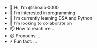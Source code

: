 - 👋 Hi, I’m @shoaib-0000
- 👀 I’m interested in programming
- 🌱 I’m currently learning DSA and Python
- 💞️ I’m looking to collaborate on 
- 📫 How to reach me ...
- 😄 Pronouns: ...
- ⚡ Fun fact: ...

<!---
shoaib-0000/shoaib-0000 is a ✨ special ✨ repository because its `README.md` (this file) appears on your GitHub profile.
You can click the Preview link to take a look at your changes.
--->
